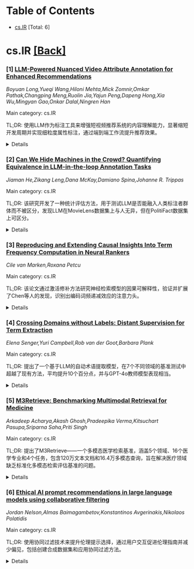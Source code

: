 <div id=toc></div>

# Table of Contents

- [cs.IR](#cs.IR) [Total: 6]


<div id='cs.IR'></div>

# cs.IR [[Back]](#toc)

### [1] [LLM-Powered Nuanced Video Attribute Annotation for Enhanced Recommendations](https://arxiv.org/abs/2510.06657)
*Boyuan Long,Yueqi Wang,Hiloni Mehta,Mick Zomnir,Omkar Pathak,Changping Meng,Ruolin Jia,Yajun Peng,Dapeng Hong,Xia Wu,Mingyan Gao,Onkar Dalal,Ningren Han*

Main category: cs.IR

TL;DR: 使用LLM作为标注工具来增强短视频推荐系统的内容理解能力，显著缩短开发周期并实现细粒度属性标注，通过端到端工作流提升推荐效果。


<details>
  <summary>Details</summary>
Motivation: 传统机器学习分类器开发周期长且缺乏深度、细粒度的内容理解能力，需要一种能够快速部署并理解内容细微特征的方法。

Method: 构建端到端工作流：1) 迭代定义和评估目标属性；2) 使用多模态特征的LLM进行批量标注，并通过知识蒸馏优化；3) 将丰富标注集成到在线推荐系统中。

Result: LLM在细粒度属性标注质量上超越人工标注者，在线A/B测试显示用户参与度和满意度显著提升。

Conclusion: LLM生成的细粒度理解能够有效增强内容发现、用户满意度和现代推荐系统的整体效能，展示了生产级LLM管道的设计和扩展潜力。

Abstract: This paper presents a case study on deploying Large Language Models (LLMs) as
an advanced "annotation" mechanism to achieve nuanced content understanding
(e.g., discerning content "vibe") at scale within a large-scale industrial
short-form video recommendation system. Traditional machine learning
classifiers for content understanding face protracted development cycles and a
lack of deep, nuanced comprehension. The "LLM-as-annotators" approach addresses
these by significantly shortening development times and enabling the annotation
of subtle attributes. This work details an end-to-end workflow encompassing:
(1) iterative definition and robust evaluation of target attributes, refined by
offline metrics and online A/B testing; (2) scalable offline bulk annotation of
video corpora using LLMs with multimodal features, optimized inference, and
knowledge distillation for broad application; and (3) integration of these rich
annotations into the online recommendation serving system, for example, through
personalized restrict retrieval. Experimental results demonstrate the efficacy
of this approach, with LLMs outperforming human raters in offline annotation
quality for nuanced attributes and yielding significant improvements of user
participation and satisfied consumption in online A/B tests. The study provides
insights into designing and scaling production-level LLM pipelines for rich
content evaluation, highlighting the adaptability and benefits of LLM-generated
nuanced understanding for enhancing content discovery, user satisfaction, and
the overall effectiveness of modern recommendation systems.

</details>


### [2] [Can We Hide Machines in the Crowd? Quantifying Equivalence in LLM-in-the-loop Annotation Tasks](https://arxiv.org/abs/2510.06658)
*Jiaman He,Zikang Leng,Dana McKay,Damiano Spina,Johanne R. Trippas*

Main category: cs.IR

TL;DR: 该研究开发了一种统计评估方法，用于测试LLM是否能融入人类标注者群体而不被区分，发现LLM在MovieLens数据集上与人无异，但在PolitiFact数据集上可区分。


<details>
  <summary>Details</summary>
Motivation: 超越传统仅关注LLM标注正确性的评估，探索LLM是否能模拟人类主观判断，作为替代标注机制。

Method: 基于Krippendorff's α、配对自助法和TOST等价性检验的统计评估方法，测试LLM是否与人类标注者无法区分。

Result: 在MovieLens 100K数据集上，LLM与人类标注者统计上无法区分(p=0.004)；在PolitiFact数据集上可区分(p=0.155)。

Conclusion: LLM作为标注工具的效果具有任务依赖性，该方法可在小样本上早期评估LLM是否适合特定应用的大规模标注。

Abstract: Many evaluations of large language models (LLMs) in text annotation focus
primarily on the correctness of the output, typically comparing model-generated
labels to human-annotated ``ground truth'' using standard performance metrics.
In contrast, our study moves beyond effectiveness alone. We aim to explore how
labeling decisions -- by both humans and LLMs -- can be statistically evaluated
across individuals. Rather than treating LLMs purely as annotation systems, we
approach LLMs as an alternative annotation mechanism that may be capable of
mimicking the subjective judgments made by humans. To assess this, we develop a
statistical evaluation method based on Krippendorff's $\alpha$, paired
bootstrapping, and the Two One-Sided t-Tests (TOST) equivalence test procedure.
This evaluation method tests whether an LLM can blend into a group of human
annotators without being distinguishable.
  We apply this approach to two datasets -- MovieLens 100K and PolitiFact --
and find that the LLM is statistically indistinguishable from a human annotator
in the former ($p = 0.004$), but not in the latter ($p = 0.155$), highlighting
task-dependent differences. It also enables early evaluation on a small sample
of human data to inform whether LLMs are suitable for large-scale annotation in
a given application.

</details>


### [3] [Reproducing and Extending Causal Insights Into Term Frequency Computation in Neural Rankers](https://arxiv.org/abs/2510.06728)
*Cile van Marken,Roxana Petcu*

Main category: cs.IR

TL;DR: 该论文通过激活修补方法研究神经检索模型的因果可解释性，验证并扩展了Chen等人的发现，识别出编码词频递减效应的注意力头。


<details>
  <summary>Details</summary>
Motivation: 解决神经排序模型内部决策过程不透明的问题，特别是随着模型规模增大，大多数可解释性方法只提供相关性见解而非因果关系。

Method: 采用激活修补这一因果可解释性方法，在信息检索领域应用该框架，并扩展包含额外的词频公理。

Result: 成功验证了Chen等人的主要发现，识别出编码词频递减效应的特定注意力头组，揭示了神经排序模型的内部决策机制。

Conclusion: 神经排序模型不仅捕获词频信息，而且这些表示可以定位到模型的特定组件，为理解模型内部计算过程提供了新的视角。

Abstract: Neural ranking models have shown outstanding performance across a variety of
tasks, such as document retrieval, re-ranking, question answering and
conversational retrieval. However, the inner decision process of these models
remains largely unclear, especially as models increase in size. Most
interpretability approaches, such as probing, focus on correlational insights
rather than establishing causal relationships. The paper 'Axiomatic Causal
Interventions for Reverse Engineering Relevance Computation in Neural Retrieval
Models' by Chen et al. addresses this gap by introducing a framework for
activation patching - a causal interpretability method - in the information
retrieval domain, offering insights into how neural retrieval models compute
document relevance. The study demonstrates that neural ranking models not only
capture term-frequency information, but also that these representations can be
localized to specific components of the model, such as individual attention
heads or layers. This paper aims to reproduce the findings by Chen et al. and
to further explore the presence of pre-defined retrieval axioms in neural IR
models. We validate the main claims made by Chen et al., and extend the
framework to include an additional term-frequency axiom, which states that the
impact of increasing query term frequency on document ranking diminishes as the
frequency becomes higher. We successfully identify a group of attention heads
that encode this axiom and analyze their behavior to give insight into the
inner decision-making process of neural ranking models.

</details>


### [4] [Crossing Domains without Labels: Distant Supervision for Term Extraction](https://arxiv.org/abs/2510.06838)
*Elena Senger,Yuri Campbell,Rob van der Goot,Barbara Plank*

Main category: cs.IR

TL;DR: 提出了一个基于LLM的自动术语提取模型，在7个不同领域的基准测试中超越了现有方法，平均提升10个百分点，并与GPT-4o教师模型表现相当。


<details>
  <summary>Details</summary>
Motivation: 当前最先进的自动术语提取方法需要昂贵的人工标注，且在领域迁移方面表现不佳，限制了实际部署，需要更鲁棒、可扩展的解决方案和更现实的评估设置。

Method: 首先使用黑盒LLM在通用和科学领域生成伪标签以确保泛化性，然后微调首个用于ATE的LLM，最后引入轻量级后处理启发式方法来增强文档级一致性。

Result: 在7个领域中的5个领域超越了先前方法，平均提升10个百分点，与GPT-4o教师模型表现相当。

Conclusion: 提出的LLM-based方法在自动术语提取任务中表现出色，发布了数据集和微调模型以支持未来研究。

Abstract: Automatic Term Extraction (ATE) is a critical component in downstream NLP
tasks such as document tagging, ontology construction and patent analysis.
Current state-of-the-art methods require expensive human annotation and
struggle with domain transfer, limiting their practical deployment. This
highlights the need for more robust, scalable solutions and realistic
evaluation settings. To address this, we introduce a comprehensive benchmark
spanning seven diverse domains, enabling performance evaluation at both the
document- and corpus-levels. Furthermore, we propose a robust LLM-based model
that outperforms both supervised cross-domain encoder models and few-shot
learning baselines and performs competitively with its GPT-4o teacher on this
benchmark. The first step of our approach is generating psuedo-labels with this
black-box LLM on general and scientific domains to ensure generalizability.
Building on this data, we fine-tune the first LLMs for ATE. To further enhance
document-level consistency, oftentimes needed for downstream tasks, we
introduce lightweight post-hoc heuristics. Our approach exceeds previous
approaches on 5/7 domains with an average improvement of 10 percentage points.
We release our dataset and fine-tuned models to support future research in this
area.

</details>


### [5] [M3Retrieve: Benchmarking Multimodal Retrieval for Medicine](https://arxiv.org/abs/2510.06888)
*Arkadeep Acharya,Akash Ghosh,Pradeepika Verma,Kitsuchart Pasupa,Sriparna Saha,Priti Singh*

Main category: cs.IR

TL;DR: 提出了M3Retrieve——一个多模态医学检索基准，涵盖5个领域、16个医学专业和4个任务，包含120万文本文档和16.4万多模态查询，旨在解决医疗领域缺乏标准化多模态检索评估基准的问题。


<details>
  <summary>Details</summary>
Motivation: 随着检索增强生成(RAG)的广泛应用，强大的检索模型变得尤为重要。在医疗领域，结合文本和图像信息的多模态检索模型对问答、跨模态检索和多模态摘要等任务具有重要价值，但目前缺乏标准化的评估基准。

Method: 构建了M3Retrieve基准数据集，涵盖5个医学领域、16个专业领域和4个不同任务，收集了超过120万文本文档和16.4万多模态查询，所有数据均在批准许可下收集。

Result: 在M3Retrieve基准上评估了领先的多模态检索模型，探索了不同医学专业特有的挑战及其对检索性能的影响。

Conclusion: 通过发布M3Retrieve，旨在实现系统化评估，促进模型创新，并加速构建更强大可靠的医疗多模态检索系统的研究。

Abstract: With the increasing use of RetrievalAugmented Generation (RAG), strong
retrieval models have become more important than ever. In healthcare,
multimodal retrieval models that combine information from both text and images
offer major advantages for many downstream tasks such as question answering,
cross-modal retrieval, and multimodal summarization, since medical data often
includes both formats. However, there is currently no standard benchmark to
evaluate how well these models perform in medical settings. To address this
gap, we introduce M3Retrieve, a Multimodal Medical Retrieval Benchmark.
M3Retrieve, spans 5 domains,16 medical fields, and 4 distinct tasks, with over
1.2 Million text documents and 164K multimodal queries, all collected under
approved licenses. We evaluate leading multimodal retrieval models on this
benchmark to explore the challenges specific to different medical specialities
and to understand their impact on retrieval performance. By releasing
M3Retrieve, we aim to enable systematic evaluation, foster model innovation,
and accelerate research toward building more capable and reliable multimodal
retrieval systems for medical applications. The dataset and the baselines code
are available in this github page https://github.com/AkashGhosh/M3Retrieve.

</details>


### [6] [Ethical AI prompt recommendations in large language models using collaborative filtering](https://arxiv.org/abs/2510.06924)
*Jordan Nelson,Almas Baimagambetov,Konstantinos Avgerinakis,Nikolaos Polatidis*

Main category: cs.IR

TL;DR: 使用协同过滤技术来提升伦理提示选择，通过用户交互促进伦理指南并减少偏见，包括创建合成数据集和应用协同过滤方法。


<details>
  <summary>Details</summary>
Motivation: 随着大语言模型的发展，确保伦理提示推荐至关重要。传统监督方法难以扩展，需要动态解决方案来应对偏见、公平性和问责制问题。

Method: 提出使用推荐系统中的协同过滤技术，通过用户交互来增强伦理提示选择，并创建了用于提示推荐的合成数据集。

Result: 该方法能够促进伦理指南的实施，同时减少偏见，解决了伦理AI中的偏见缓解、透明度和防止不道德提示工程等挑战。

Conclusion: 协同过滤技术为伦理提示推荐提供了有效的动态解决方案，有助于构建更负责任的大语言模型应用。

Abstract: As large language models (LLMs) shape AI development, ensuring ethical prompt
recommendations is crucial. LLMs offer innovation but risk bias, fairness
issues, and accountability concerns. Traditional oversight methods struggle
with scalability, necessitating dynamic solutions. This paper proposes using
collaborative filtering, a technique from recommendation systems, to enhance
ethical prompt selection. By leveraging user interactions, it promotes ethical
guidelines while reducing bias. Contributions include a synthetic dataset for
prompt recommendations and the application of collaborative filtering. The work
also tackles challenges in ethical AI, such as bias mitigation, transparency,
and preventing unethical prompt engineering.

</details>
